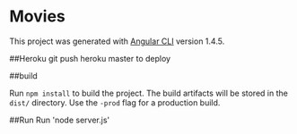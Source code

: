 # Movies

This project was generated with [Angular CLI](https://github.com/angular/angular-cli) version 1.4.5.

##Heroku
git push heroku master to deploy

##build

Run `npm install` to build the project. The build artifacts will be stored in the `dist/` directory. Use the `-prod` flag for a production build.

##Run
Run 'node server.js'
